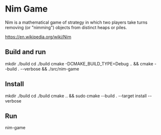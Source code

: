 # Nim Game
Nim is a mathematical game of strategy in which two players take turns removing (or "nimming") objects from distinct heaps or piles.

https://en.wikipedia.org/wiki/Nim

## Build and run
mkdir ./build
cd ./build
cmake -DCMAKE_BUILD_TYPE=Debug .. && cmake --build . --verbose && ./src/nim-game

## Install
mkdir ./build
cd ./build
cmake .. && sudo cmake --build . --target install --verbose

## Run
nim-game

